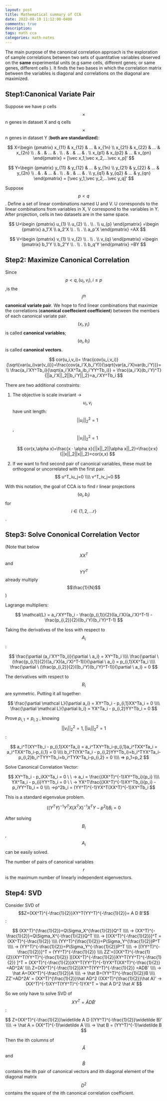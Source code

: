 ```yaml
---
layout: post
title: Mathematical summary of CCA
date: 2022-08-10 11:12:00-0400
comments: true
description: 
tags: math cca
categories: math-notes
---
```

The main purpose of the canonical correlation approach is the exploration of sample correlations between two sets of quantitative variables observed on the **same** experimental units (e.g same cells, different genes; or same genes, different cells ). It finds the two bases in which the correlation matrix between the variables is diagonal and correlations on the diagonal are maximized. 

## Step1:Canonical Variate Pair

Suppose we have p cells $$\times$$ n genes in dataset X and q cells $$\times $$ n genes in dataset Y (**both are standardized**):

$$
X=\begin {pmatrix} x_{11} & x_{12} & ... & x_{1n} \\
                   x_{21} & x_{22} & ... & x_{2n} \\
                   . & . & ... & . \\
                   . & . & ... & . \\
                   x_{p1} & x_{p2} & ... & x_{pn}  \end{pmatrix} = [\vec x_1,\vec x_2,...\vec x_p]’
$$

$$
Y=\begin {pmatrix} y_{11} & y_{12} & ... & y_{1n} \\
                   y_{21} & y_{22} & ... & y_{2n} \\
                   . & . & ... & . \\
                   . & . & ... & . \\
                   y_{q1} & y_{q2} & ... & y_{qn}  \end{pmatrix} = [\vec y_1,\vec y_2,...\vec y_q]’ 
$$

Suppose $$p<q$$ . Define a set of linear combinations named U and V. U corresponds to the linear combinations from variables in X, V correspond to the variables in Y. After projection, cells in two datasets are in the same space. 

$$
U=\begin {pmatrix} u_{1}  \\
                   u_{2}  \\
                   .  \\
                   . \\
                   u_{p}  \end{pmatrix} 
 =\begin {pmatrix} a_1'X  \\
                   a_2'X  \\
                   .  \\
                   . \\
                   a_p'X  \end{pmatrix}  =AX
$$  

$$
V=\begin {pmatrix} v_{1}  \\
                   v_{2}  \\
                   .  \\
                   . \\
                   v_{q}  \end{pmatrix} 
 =\begin {pmatrix} b_1'Y \\
                   b_2'Y  \\
                   .  \\
                   . \\
                   b_q'Y  \end{pmatrix} =BY
$$

## Step2: Maximize Canonical Correlation

Since $$p<q, (u_i,v_i), i≤p$$,is the $$i^{th}$$ **canonical variate pair**. We hope to find linear combinations that maximize the correlations (**canonical coeffecient coefficient**) between the members of each canonical variate pair. $$(x_i,y_i)$$ is called **canonical variables**; $$(a_i,b_i)$$ is called **canonical vectors**. 

$$
cor(u_i,v_i)= \frac{cov(u_i,v_i)}{\sqrt{var(u_i)var(v_i)}}=\frac{cov(a_i'X,b_i'Y)}{\sqrt{var(a_i'X)var(b_i'Y)}}=
\\ \frac{a_i'XY^Tb_i}{\sqrt{a_i'XX^Ta_ib_i'YY^Tb_i}} = \frac{(a_i'X)(b_i'Y)^T}{||a_i'X||_2||b_i'Y||_2}=a_i'XY^Tb_i
$$


There are two additional constraints: 

1. The objective is scale invariant -> $$u_i, v_i$$ have unit length: $$||u_i||^2_2=1$$,  $$||v_i||^2_2=1$$

   $$
   cor(x,\alpha x)=\frac{x · \alpha x}{||x||_2||\alpha x||_2}=\frac{x·x}{||x||_2||x||_2}=cor(x,x)
   $$
   
2. If we want to find second pair of canonical variables, these must be orthogonal or uncorrelated with the first pair. 
   $$
   u^T_iu_j=0  \\\\ v^T_iv_j=0
   $$
   

With this notation, the goal of CCA is to find r linear projections $$(a_i,b_i)$$ for $$i\in \left\{ 1,2,...r\right\}$$. 


## Step3: Solve Cononical Correlation Vector

(Note that below $$XX^T$$ and $$YY^T$$ already multiply $$\frac{1}{N}$$)

Lagrange multipliers:

$$
\mathcal{L} = a_i'XY^Tb_i - \frac{p_{i,1}}{2}((a_i'X)(a_i'X)^T-1) - \frac{p_{i,2}}{2}((b_i'Y)(b_i'Y)^T-1)
$$

Taking the derivatives of the loss with respect to $$A_i$$:

$$
\frac{\partial (a_i'XY^Tb_i)}{\partial \ a_i} = XY^Tb_i
\\\\
\frac{\partial \ (\frac{p_{i,1}}{2}((a_i'X)(a_i'X)^T-1))}{\partial \ a_i} = p_{i,1}XX^Ta_i
\\\\
\frac{\partial \ (\frac{p_{i,2}}{2}((b_i'Y)(b_i'Y)^T-1)}{\partial \ a_i} = 0
$$

The derivatives with respect to $$B_i$$ are symmetric. Putting it all together: 

$$
\frac{\partial \mathcal L}{\partial a_i} = XY^Tb_i -  p_{i,1}XX^Ta_i = 0
\\\\
\frac{\partial \mathcal L}{\partial b_i} = YX^Ta_i -  p_{i,2}YY^Tb_i = 0
$$

Prove $p_{i,1}=p_{i,2}$ , knowing  $$||v_i||^2_2=1 ,||u_i||^2_2=1$$: 

$$
a_i^T(XY^Tb_i -  p_{i,1}XX^Ta_i) = a_i^TXY^Tb_i-p_{i,1}a_i^TXX^Ta_i = a_i^TXX^Tb_i-p_{i,1} = 0 
\\\\
b_i^T(YX^Ta_i -  p_{i,2}YY^Tb_i)=b_i^TYX^Ta_i-p_{i,2}b_i^TYY^Tb_i=b_i^TYX^Ta_i-p_{i,2} = 0 
\\\\
=> p_1=p_2
$$

Solve Canonical Correlation Vector:

$$
XY^Tb_i -  p_iXX^Ta_i = 0  \ \ -> a_i = \frac{(XX^T)^{-1}XY^Tb_i}{p_i}
\\\\
YX^Ta_i -  p_{i}YY^Tb_i = 0 \ \ -> YX^T\frac{(XX^T)^{-1}XY^Tb_i}{p_i} - p_iYY^Tb_i = 0
\\\\
->p^2b_i = (YY^T)^{-1}YX^T(XX^T)^{-1}XY^Tb_i
$$

This is a standard eigenvalue problem. 

$$
((Y^TY)^{-1}Y^TX(X^TX)^{-1}X^TY-p^2I)B_i=0
$$

After solving $$B_i$$, $$A_i$$ can be easily solved. 

The number of pairs of canonical variables $$r$$ is the maximum number of linearly independent eigenvectors.

## Step4: SVD 

Consider SVD of $$Z=(XX^T)^{-\frac{1}{2}}XY^T(YY^T)^{-\frac{1}{2}}= A D B'$$ :

$$
(XX^T)^{\frac{1}{2}}=Q\Sigma_X^{\frac{1}{2}}Q^T \\\\ ->  (XX^T)^{-\frac{1}{2}}=Q\Sigma_X^{-\frac{1}{2}}Q^T \\\\
-> [(XX^T)^{-\frac{1}{2}}]^T = (XX^T)^{-\frac{1}{2}}
\\\\
(YY^T)^{\frac{1}{2}}=P\Sigma_Y^{\frac{1}{2}}P^T  \\\\  ->  (YY^T)^{-\frac{1}{2}}=P\Sigma_Y^{-\frac{1}{2}}P^T \\\\
-> [(YY^T)^{-\frac{1}{2}}]^T = (YY^T)^{-\frac{1}{2}}
\\\\
ZZ'=[(XX^T)^{-\frac{1}{2}}XY^T(YY^T)^{-\frac{1}{2}} ][(XX^T)^{-\frac{1}{2}}XY^T(YY^T)^{-\frac{1}{2}} ]^T = (XX^T)^{-\frac{1}{2}}XY^T(YY^T)^{-1}YX^T(XX^T)^{-\frac{1}{2}} 
=AD^2A'
\\\\
Z=(XX^T)^{-\frac{1}{2}}XY^T(YY^T)^{-\frac{1}{2}} =ADB' \\\\ -> \hat A=(XX^T)^{-\frac{1}{2}}A \\\\ -> \hat B=(YY^T)^{-\frac{1}{2}}B
\\\\
ZZ'=AD^2A' = (XX^T)^{\frac{1}{2}}\hat AD^2 ((XX^T)^{\frac{1}{2}}\hat A)'  -> 
(XX^T)^{-1}XY^T(YY^T)^{-1}YX^T = \hat A D^2 \hat A’
$$


So we only have to solve SVD of $$XY^T=\widetilde AD \widetilde B'$$: 

$$
Z=(XX^T)^{-\frac{1}{2}}\widetilde A D ((YY^T)^{-\frac{1}{2}}\widetilde B)' \\\\ -> \hat A = (XX^T)^{-1}\widetilde A \\\\ -> \hat B = (YY^T)^{-1}\widetilde B
$$

Then the ith columns of $$\hat A$$ and $$\hat B$$  contains the ith pair of canonical vectors and ith diagonal element of the diagonal matrix $$D^2 $$ contains the square of the ith canonical correlation coefficient. 

